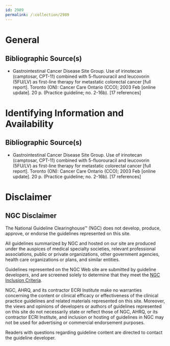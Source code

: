 ```yaml
---
id: 2989
permalink: /:collection/2989
---
```


# General

## Bibliographic Source(s)

- Gastrointestinal Cancer Disease Site Group. Use of irinotecan (camptosar, CPT-11) combined with 5-fluorouracil and leucovorin (5FU/LV) as first-line therapy for metastatic colorectal cancer [full report]. Toronto (ON): Cancer Care Ontario (CCO); 2003 Feb [online update]. 20 p. (Practice guideline; no. 2-16b). [17 references]

# Identifying Information and Availability

## Bibliographic Source(s)

- Gastrointestinal Cancer Disease Site Group. Use of irinotecan (camptosar, CPT-11) combined with 5-fluorouracil and leucovorin (5FU/LV) as first-line therapy for metastatic colorectal cancer [full report]. Toronto (ON): Cancer Care Ontario (CCO); 2003 Feb [online update]. 20 p. (Practice guideline; no. 2-16b). [17 references]

# Disclaimer

## NGC Disclaimer

The National Guideline Clearinghouse™ (NGC) does not develop, produce, approve, or endorse the guidelines represented on this site.

All guidelines summarized by NGC and hosted on our site are produced under the auspices of medical specialty societies, relevant professional associations, public or private organizations, other government agencies, health care organizations or plans, and similar entities.

Guidelines represented on the NGC Web site are submitted by guideline developers, and are screened solely to determine that they meet the [NGC Inclusion Criteria](/help-and-about/summaries/inclusion-criteria).

NGC, AHRQ, and its contractor ECRI Institute make no warranties concerning the content or clinical efficacy or effectiveness of the clinical practice guidelines and related materials represented on this site. Moreover, the views and opinions of developers or authors of guidelines represented on this site do not necessarily state or reflect those of NGC, AHRQ, or its contractor ECRI Institute, and inclusion or hosting of guidelines in NGC may not be used for advertising or commercial endorsement purposes.

Readers with questions regarding guideline content are directed to contact the guideline developer.

